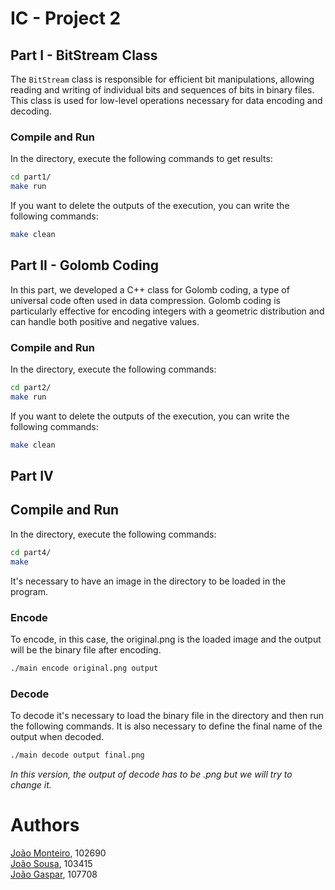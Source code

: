 # IC - Project 2

## Part I - BitStream Class

The `BitStream` class is responsible for efficient bit manipulations, allowing reading and writing of individual bits and sequences of bits in binary files. This class is used for low-level operations necessary for data encoding and decoding.

### Compile and Run

In the directory, execute the following commands to get results:

```bash
cd part1/
make run
```

If you want to delete the outputs of the execution, you can write the following commands:

```bash
make clean
```

## Part II - Golomb Coding

In this part, we developed a C++ class for Golomb coding, a type of universal code often used in data compression. Golomb coding is particularly effective for encoding integers with a geometric distribution and can handle both positive and negative values.

### Compile and Run

In the directory, execute the following commands:

```bash
cd part2/
make run
```

If you want to delete the outputs of the execution, you can write the following commands:

```bash
make clean
```

## Part IV

## Compile and Run
In the directory, execute the following commands:

```bash
cd part4/
make
```

It's necessary to have an image in the directory to be loaded in the program.

### Encode
To encode, in this case, the original.png is the loaded image and the output will be the binary file after encoding.

```bash
./main encode original.png output
```

### Decode
To decode it's necessary to load the binary file in the directory and then run the following commands. It is also necessary to define the final name of the output when decoded.

```bash
./main decode output final.png
```
<i>In this version, the output of decode has to be .png but we will try to change it.</i>


# Authors

[João Monteiro](https://github.com/joaomonteir0), 102690 \
[João Sousa](https://github.com/jsousa11), 103415 \
[João Gaspar](https://github.com/joaogasparp), 107708 
